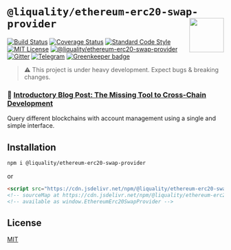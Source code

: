 # `@liquality/ethereum-erc20-swap-provider` <img align="right" src="https://raw.githubusercontent.com/liquality/chainabstractionlayer/master/liquality-logo.png" height="80px" />


[![Build Status](https://travis-ci.com/liquality/chainabstractionlayer.svg?branch=master)](https://travis-ci.com/liquality/chainabstractionlayer)
[![Coverage Status](https://coveralls.io/repos/github/liquality/chainabstractionlayer/badge.svg?branch=master)](https://coveralls.io/github/liquality/chainabstractionlayer?branch=master)
[![Standard Code Style](https://img.shields.io/badge/codestyle-standard-brightgreen.svg)](https://github.com/standard/standard)
[![MIT License](https://img.shields.io/badge/license-MIT-brightgreen.svg)](../../LICENSE.md)
[![@liquality/ethereum-erc20-swap-provider](https://img.shields.io/npm/dt/@liquality/ethereum-erc20-swap-provider.svg)](https://npmjs.com/package/@liquality/ethereum-erc20-swap-provider)
[![Gitter](https://img.shields.io/gitter/room/liquality/Lobby.svg)](https://gitter.im/liquality/Lobby?source=orgpage)
[![Telegram](https://img.shields.io/badge/chat-on%20telegram-blue.svg)](https://t.me/Liquality) [![Greenkeeper badge](https://badges.greenkeeper.io/liquality/chainabstractionlayer.svg)](https://greenkeeper.io/)

> :warning: This project is under heavy development. Expect bugs & breaking changes.

### :pencil: [Introductory Blog Post: The Missing Tool to Cross-Chain Development](https://medium.com/liquality/the-missing-tool-to-cross-chain-development-2ebfe898efa1)


Query different blockchains with account management using a single and simple interface.


## Installation

```bash
npm i @liquality/ethereum-erc20-swap-provider
```

or

```html
<script src="https://cdn.jsdelivr.net/npm/@liquality/ethereum-erc20-swap-provider@0.2.0/dist/ethereum-erc20-swap-provider.min.js"></script>
<!-- sourceMap at https://cdn.jsdelivr.net/npm/@liquality/ethereum-erc20-swap-provider@0.2.0/dist/ethereum-erc20-swap-provider.min.js.map -->
<!-- available as window.EthereumErc20SwapProvider -->
```


## License

[MIT](../../LICENSE.md)
